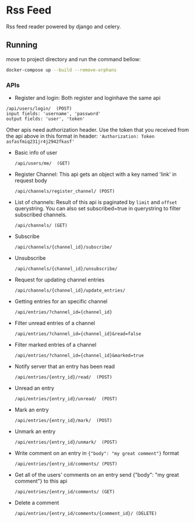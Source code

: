 # Rss Feed

Rss feed reader powered by django and celery.

## Running

move to project directory and run the command bellow:

``` sh
docker-compose up --build --remove-orphans
```


### APIs
- Register and login:
 Both register and loginhave the same api
 ```
 /api/users/login/  (POST)
 input fields: 'username', 'password'
 output fields: 'user', 'token'
 ```

Other apis need authorization header. Use the token that you received from the api above in this format in header:
`'Authorization: Token asfasfmiq231jr4j2942fkasf'`


- Basic info of user
  ```
  /api/users/me/  (GET)
  ```

- Register Channel:
  This api gets an object with a key named 'link' in request body
  ```
  /api/channels/register_channel/ (POST)
  ```

- List of channels:
  Result of this api is paginated by `limit` and `offset` querystring.
  You can also set subscribed=true in querystring to filter subscribed channels.

  ```
  /api/channels/ (GET)
  ```

- Subscribe
  ```
  /api/channels/{channel_id}/subscribe/
  ```

- Unsubscribe
  ```
  /api/channels/{channel_id}/unsubscribe/
  ```

- Request for updating channel entries
  ```
  /api/channels/{channel_id}/update_entries/
  ```

- Getting entries for an specific channel
  ```
  /api/entries/?channel_id={channel_id}
  ```

- Filter unread entries of a channel
  ```
  /api/entries/?channel_id={channel_id}&read=false
  ```

- Filter marked entries of a channel
  ```
  /api/entries/?channel_id={channel_id}&marked=true
  ```

- Notify server that an entry has been read
  ```
  /api/entries/{entry_id}/read/  (POST)
  ```

- Unread an entry
  ```
  /api/entries/{entry_id}/unread/  (POST)
  ```

- Mark an entry
  ```
  /api/entries/{entry_id}/mark/  (POST)
  ```

- Unmark an entry
  ```
  /api/entries/{entry_id}/unmark/  (POST)
  ```

- Write comment on an entry in `{"body": "my great comment"}` format
  ```
  /api/entries/{entry_id/comments/ (POST)
  ```

- Get all of the users' comments on an entry
  send {"body": "my great comment"} to this api
  ```
  /api/entries/{entry_id/comments/ (GET)
  ```

- Delete a comment
  ```
  /api/entries/{entry_id/comments/{comment_id}/ (DELETE)
  ```
